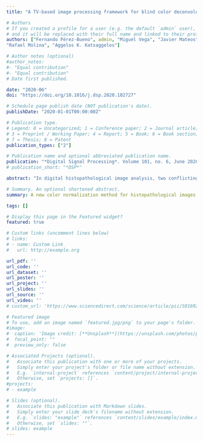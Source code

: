 ```yaml
---
title: "A TV-based image processing framework for blind color deconvolution and classification of histological images"

# Authors
# If you created a profile for a user (e.g. the default `admin` user), write the username (folder name) here 
# and it will be replaced with their full name and linked to their profile.
authors: ["Fernando Pérez-Bueno", admin, "Miguel Vega", "Javier Mateos", "Valery Naranjo", 
"Rafael Molina", "Aggelos K. Katsaggelos"]

# Author notes (optional)
#author_notes:
#- "Equal contribution"
#- "Equal contribution"
# Date first published.

date: "2020-06"
doi: "https://doi.org/10.1016/j.dsp.2020.102727"

# Schedule page publish date (NOT publication's date).
publishDate: "2020-01-01T00:00:00Z"

# Publication type.
# Legend: 0 = Uncategorized; 1 = Conference paper; 2 = Journal article;
# 3 = Preprint / Working Paper; 4 = Report; 5 = Book; 6 = Book section;
# 7 = Thesis; 8 = Patent
publication_types: ["2"]

# Publication name and optional abbreviated publication name.
publication: "*Digital Signal Processing*. Volume 101, no. 6, June 2020, 102727 "
# publication_short: "*DSP*"

abstract: "In digital histopathological image analysis, two conflicting objectives are often pursued: closeness to the original tissue and high classification performance. The former objective tries to recover images (stains) that are as close as possible to the ones obtained by staining the tissue with a single dye. The latter objective requires images that allow the extraction of better features for an improved classification, even if their appearance is not close to single stained tissues. In this paper we propose a framework that achieves both objectives depending on the number of stains used to mathematically decompose the scanned image. The proposed framework uses a total variation prior for each stain together with the similarity to a given reference color-vector matrix. Variational inference and an evidence lower bound are utilized to automatically estimate all the latent variables and model parameters. The proposed methodology is tested on real images and compared to classical and state-of-the-art methods for histopathological blind image color deconvolution and prostate cancer classification."

# Summary. An optional shortened abstract.
summary: A new color normalization method for histopathological images. This bayesian method is based on Total Variation.

tags: []

# Display this page in the Featured widget?
featured: true

# Custom links (uncomment lines below)
# links:
# - name: Custom Link
#   url: http://example.org

url_pdf: ''
url_code: ''
url_dataset: ''
url_poster: ''
url_project: ''
url_slides: ''
url_source: ''
url_video: ''
# custom_url: 'https://www.sciencedirect.com/science/article/pii/S0169260722001699'

# Featured image
# To use, add an image named `featured.jpg/png` to your page's folder. 
#image:
#  caption: 'Image credit: [**Unsplash**](https://unsplash.com/photos/pLCdAaMFLTE)'
#  focal_point: ""
#  preview_only: false

# Associated Projects (optional).
#   Associate this publication with one or more of your projects.
#   Simply enter your project's folder or file name without extension.
#   E.g. `internal-project` references `content/project/internal-project/index.md`.
#   Otherwise, set `projects: []`.
#projects:
# - example

# Slides (optional).
#   Associate this publication with Markdown slides.
#   Simply enter your slide deck's filename without extension.
#   E.g. `slides: "example"` references `content/slides/example/index.md`.
#   Otherwise, set `slides: ""`.
# slides: example
---
```

